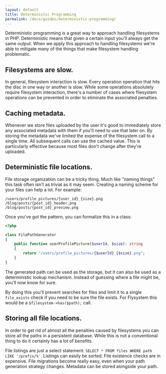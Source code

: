 ```yaml
---
layout: default
title: Deterministic Programming
permalink: /docs/guides/deterministic-programming/
---
```


Deterministic programming is a great way to approach handling filesystems
in PHP. Deterministic means that given a certain input you'll always get
the same output. When we apply this approach to handling filesystems we're
able to mitigate many of the things that make filesystem handling
problematic.

## Filesystems are slow.

In general, filesystem interaction is slow. Every operation operation that
hits the disc in one way or another is slow. While some operations absolutely
require filesystem interaction, there's a number of cases where filesystem
operations can be prevented in order to eliminate the associated penalties.

## Caching metadata.

Whenever we store files uploaded by the user it's good to immediately store
any associated metadata with them if you'll need to use that later on. By storing
the metadata we've limited the expense of the filesystem call to a single time.
All subsequent calls can use the cached value. This is particularly effective
because most files don't change after they're uploaded.

## Deterministic file locations.

File storage organization can be a tricky thing. Much like "naming things" this
task often isn't as trivial as it may seem. Creating a naming scheme for your
files can help a lot. For example:

```text
/users/profile_pictures/{user_id}_{size}.png
/blog/posts/{post_id}_header.png
/blog/posts/{post_id}_preview.png
```

Once you've got the pattern, you can formalize this in a class:

```php
<?php

class FilePathGenerator
{
    public function userProfilePicture($userId, $size): string
    {
        return "/users/profile_pictures/{$userId}_{$size}.png";
    }
}
```

The generated path can be used as the storage, but it can also
be used as a deterministic lookup mechanism. Instead of guessing
where a file might be, you'll now know for sure.

By doing this you'll prevent searches for files and limit it to
a single `file_exists` check if you need to be sure the file exists.
For Flysystem this would be a `$filesystem->has($path);` call.

## Storing all file locations.

In order to get rid of almost all the penalties caused by filesystems
you can store all the paths in a persistent database. While this is
not a conventional thing to do it certainly has a lot of benefits.

File listings are just a select statement:  `SELECT * FROM files WHERE path LIKE '/prefix/%'`.
Listings can easily be sorted. File existence checks are in expensive.
File migrations become really easy, even when your path generation
strategy changes. Metadata can be stored alongside your path.
